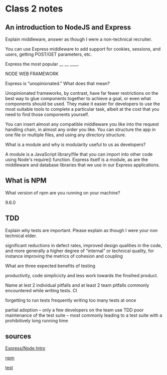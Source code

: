 # Class 2 notes

## An introduction to NodeJS and Express

Explain middleware, answer as though I were a non-technical recruiter.

You can use Express middleware to add support for cookies, sessions, and users, getting POST/GET parameters, etc.

Express the most popular __ __ ____.

NODE WEB FRAMEWORK

Express is “unopinionated.” What does that mean?

Unopinionated frameworks, by contrast, have far fewer restrictions on the best way to glue components together to achieve a goal, or even what components should be used. They make it easier for developers to use the most suitable tools to complete a particular task, albeit at the cost that you need to find those components yourself.

You can insert almost any compatible middleware you like into the request handling chain, in almost any order you like. You can structure the app in one file or multiple files, and using any directory structure.

What is a module and why is modularity useful to us as developers?

A module is a JavaScript library/file that you can import into other code using Node's require() function. Express itself is a module, as are the middleware and database libraries that we use in our Express applications.

## What is NPM

What version of npm are you running on your machine?

9.6.0

## TDD

Explain why tests are important. Please explain as though I were your non technical elder.

significant reductions in defect rates, improved design qualities in the code, and more generally a higher degree of “internal” or technical quality, for instance improving the metrics of cohesion and coupling

What are three expected benefits of testing

productivity, code simplicicty and less work towards the finsihed product.

Name at lest 2 individual pitfalls and at least 2 team pitfalls commonly encountered while writing tests.
CI

forgetting to run tests frequently
writing too many tests at once

partial adoption – only a few developers on the team use TDD
poor maintenance of the test suite – most commonly leading to a test suite with a prohibitively long running time

## sources

[Express/Node Intro](https://developer.mozilla.org/en-US/docs/Learn/Server-side/Express_Nodejs/Introduction)

[npm](https://docs.npmjs.com/about-npm)

[test](https://www.agilealliance.org/glossary/tdd/#q=~(infinite~false~filters~(postType~(~'page~'post~'aa_book~'aa_event_session~'aa_experience_report~'aa_glossary~'aa_research_paper~'aa_video)~tags~(~'tdd))~searchTerm~'~sort~false~sortDirection~'asc~page~1))
